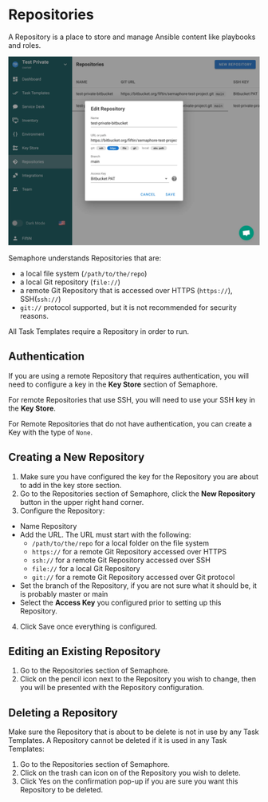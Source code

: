 # Repositories

A Repository is a place to store and manage Ansible content like playbooks and roles.

![](<../.gitbook/assets/repository.webp>)

Semaphore understands Repositories that are:
  * a local file system (`/path/to/the/repo`)
  * a local Git repository (`file://`)
  * a remote Git Repository that is accessed over HTTPS (`https://`), SSH(`ssh://`)
  * `git://` protocol supported, but it is not recommended for security reasons.

All Task Templates require a Repository in order to run.

## Authentication
If you are using a remote Repository that requires authentication, you will need to configure a key in the **Key Store** section of Semaphore.

For remote Repositories that use SSH, you will need to use your SSH key in the **Key Store**. 

For Remote Repositories that do not have authentication, you can create a Key with the type of `None`.

## Creating a New Repository
1. Make sure you have configured the key for the Repository you are about to add in the key store section.
2. Go to the Repositories section of Semaphore, click the **New Repository** button in the upper right hand corner.
3. Configure the Repository:
  * Name Repository
  * Add the URL. The URL must start with the following:
    * `/path/to/the/repo` for a local folder on the file system
    * `https://` for a remote Git Repository accessed over HTTPS
    * `ssh://` for a remote Git Repository accessed over SSH
    * `file://` for a local Git Repository
    * `git://` for a remote Git Repository accessed over Git protocol
  * Set the branch of the Repository, if you are not sure what it should be, it is probably master or main
  * Select the **Access Key** you configured prior to setting up this Repository.
4. Click Save once everything is configured.

## Editing an Existing Repository
1. Go to the Repositories section of Semaphore.
2. Click on the pencil icon next to the Repository you wish to change, then you will be presented with the Repository configuration.

## Deleting a Repository
Make sure the Repository that is about to be delete is not in use by any Task Templates.
A Repository cannot be deleted if it is used in any Task Templates:
1. Go to the Repositories section of Semaphore.
2. Click on the trash can icon on of the Repository you wish to delete.
3. Click Yes on the confirmation pop-up if you are sure you want this Repository to be deleted.
